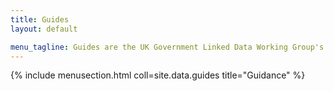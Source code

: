 ```yaml
---
title: Guides
layout: default

menu_tagline: Guides are the UK Government Linked Data Working Group's guidance documents.
---
```


{% include menusection.html coll=site.data.guides title="Guidance" %}